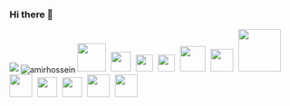 ### Hi there 👋


<img src='https://github-readme-stats.vercel.app/api?username=amirhosseinnouri&show_icons=true&theme=radical&count_private=true'/>

<img align="center" src="https://github-readme-streak-stats.herokuapp.com/?user=amirhosseinnouri&count_private=true&theme=radical" alt="amirhossein" />


   <img src="https://uupload.ir/files/b787_1200px-react-icon.svg.png" alr="react" width="50px" style="margin-right: 5px ;"  />       
    <img src="https://uupload.ir/files/4t8z_redux-283024.png" alr="redux"width="35px" style="margin-right: 5px ;"   />       
    <img src="https://uupload.ir/files/msl_js.png" alr="js"width="30px" style="margin-right: 5px ;"  />       
    <img src="https://uupload.ir/files/z29_css.png" alr="css"width="30px" style="margin-right: 5px ;" />       
    <img src="https://uupload.ir/files/ci4_sass.png" alr="sass"width="45px" style="margin-right: 5px ;"   />       
    <img src="https://uupload.ir/files/2v7y_html.png" alr="html"width="40px"style="margin-right: 5px ;"  />       
    <img src="https://uupload.ir/files/v86i_bash.png" alr="bash"width="75px" style="margin-right: 5px ;"   />       
    <img src="https://uupload.ir/files/4u2o_git.png" alr="git"width="40px" style="margin-right: 5px ;"   />       
    <img src="https://uupload.ir/files/dx2g_java.png" alr="java"width="35px" style="margin-right: 5px ;"   />       
    <img src="https://uupload.ir/files/w3kj_1024px-visual_studio_code_1.35_icon.svg.png" alr="vscode"width="35px" style="margin-right: 5px ;"   />       
    <img src="https://uupload.ir/files/vn47_webpack.png" alr="webpack"width="40px" style="margin-right: 5px ;"  />       
    <img src="https://uupload.ir/files/2j1g_parcel.png" alr="rarcel"width="40px"style="margin-right: 5px ;"   />       




<!--
**amirhosseinNouri/amirhosseinnouri** is a ✨ _special_ ✨ repository because its `README.md` (this file) appears on your GitHub profile.

Here are some ideas to get you started:

- 🔭 I’m currently working on ...
- 🌱 I’m currently learning ...
- 👯 I’m looking to collaborate on ...
- 🤔 I’m looking for help with ...
- 💬 Ask me about ...
- 📫 How to reach me: ...
- 😄 Pronouns: ...
- ⚡ Fun fact: ...
-->
